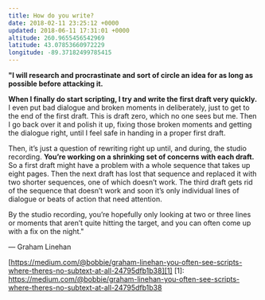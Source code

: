 ```yaml
---
title: How do you write?
date: 2018-02-11 23:25:12 +0000
updated: 2018-06-11 17:31:01 +0000
altitude: 260.9655456542969
latitude: 43.07853660972229
longitude: -89.37182499785415
---
```

__"I will research and procrastinate and sort of circle an idea for as long as possible before attacking it.__
__When I finally do start scripting, I try and write the first draft very quickly.__ I even put bad dialogue and broken moments in deliberately, just to get to the end of the first draft. This is draft zero, which no one sees but me. Then I go back over it and polish it up, fixing those broken moments and getting the dialogue right, until I feel safe in handing in a proper first draft.
Then, it’s just a question of rewriting right up until, and during, the studio recording. __You’re working on a shrinking set of concerns with each draft.__ So a first draft might have a problem with a whole sequence that takes up eight pages. Then the next draft has lost that sequence and replaced it with two shorter sequences, one of which doesn’t work. The third draft gets rid of the sequence that doesn’t work and soon it’s only individual lines of dialogue or beats of action that need attention.
By the studio recording, you’re hopefully only looking at two or three lines or moments that aren’t quite hitting the target, and you can often come up with a fix on the night."
— Graham Linehan
[https://medium.com/@bobbie/graham-linehan-you-often-see-scripts-where-theres-no-subtext-at-all-24795dfb1b38][1]
[1]: https://medium.com/@bobbie/graham-linehan-you-often-see-scripts-where-theres-no-subtext-at-all-24795dfb1b38